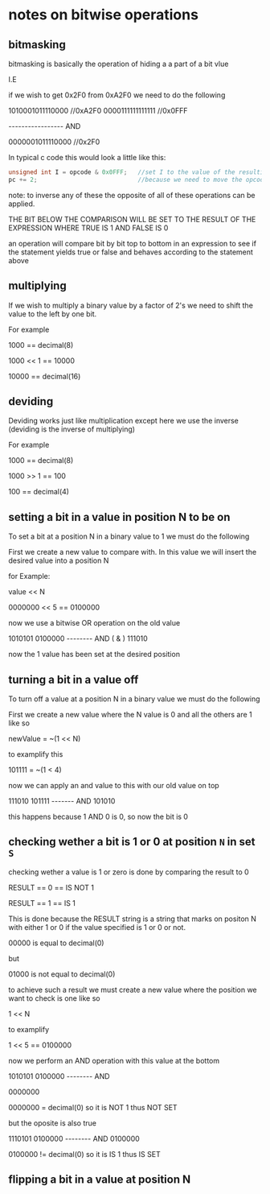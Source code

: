 # notes on bitwise operations


## bitmasking

bitmasking is basically the operation of hiding a a part of a bit vlue

I.E

if we wish to get 0x2F0 from 0xA2F0 we need to do the following

1010001011110000 //0xA2F0
0000111111111111 //0x0FFF

----------------- AND

0000001011110000 //0x2F0


In typical c code this would look a little like this:

```c
unsigned int I = opcode & 0x0FFF;   //set I to the value of the resulting opcode
pc += 2;                            //because we need to move the opcode pointer
```

note: to inverse any of these the opposite of all of these operations can be
applied.


THE BIT BELOW THE COMPARISON WILL BE SET TO THE RESULT OF THE EXPRESSION WHERE TRUE IS 1 AND FALSE IS
0

an operation will compare bit by bit top to bottom in an expression to see if
the statement yields true or false and behaves according to the statement above

## multiplying

If we wish to multiply a binary value by a factor of 2's
we need to shift the value to the left by one bit.

For example


1000 == decimal(8)

1000 << 1 == 10000

10000 == decimal(16)

## deviding

Deviding works just like multiplication except here we use the inverse (deviding
is the inverse of multiplying)

For example

1000 == decimal(8)

1000 >> 1 == 100

100 == decimal(4)


## setting a bit in a value in position N to be on

To set a bit at a position N in a binary value to 1
we must do the following

First we create a new value to compare with.
In this value we will insert the desired value into a position N

for Example:

value << N

0000000 << 5 == 0100000

now we use a bitwise OR operation on the old value

1010101
0100000
-------- AND ( & )
111010

now the 1 value has been set at the desired position


## turning a bit in a value off

To turn off a value at a position N in a binary value we must do the following

First we create a new value where the N value is 0 and all the others are 1 like
so


newValue = ~(1 << N)

to examplify this

101111 = ~(1 < 4)

now we can apply an and value to this with our old value on top

111010
101111
------- AND
101010

this happens because 1 AND 0 is 0, so now the bit is 0



## checking wether a bit is 1 or 0 at position `N` in set `S`

checking wether a value is 1 or zero is done by comparing the result to 0

RESULT == 0 == IS NOT 1

RESULT == 1 == IS 1


This is done because the RESULT string is a string that marks on positon N with
either 1 or 0 if the value specified is 1 or 0 or not.

00000 is equal to decimal(0)

but

01000 is not equal to decimal(0)

to achieve such a result we must create a new value where the position we want
to check is one like so

1 << N

to examplify

1 << 5 == 0100000

now we perform an AND operation with this value at the bottom

1010101
0100000
-------- AND

0000000

0000000 = decimal(0) so it is NOT 1 thus NOT SET

but the oposite is also true

1110101
0100000
-------- AND
0100000

0100000 != decimal(0) so it is IS 1 thus IS SET


## flipping a bit in a value at position N

































